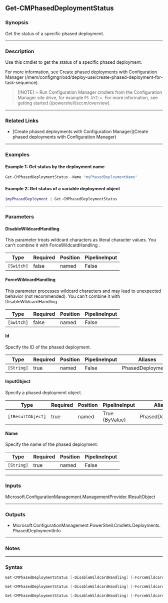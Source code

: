 Get-CMPhasedDeploymentStatus
----------------------------




### Synopsis
Get the status of a specific phased deployment.



---


### Description

Use this cmdlet to get the status of a specific phased deployment.



For more information, see Create phased deployments with Configuration Manager (/mem/configmgr/osd/deploy-use/create-phased-deployment-for-task-sequence).



> [!NOTE] > Run Configuration Manager cmdlets from the Configuration Manager site drive, for example `PS XYZ:>`. For more information, see getting started (/powershell/sccm/overview).



---


### Related Links
* [Create phased deployments with Configuration Manager](Create phased deployments with Configuration Manager)





---


### Examples
#### Example 1: Get status by the deployment name
```PowerShell
Get-CMPhasedDeploymentStatus -Name "myPhasedDeploymentName"
```

#### Example 2: Get status of a variable deployment object
```PowerShell
$myPhasedDeployment | Get-CMPhasedDeploymentStatus
```



---


### Parameters
#### **DisableWildcardHandling**

This parameter treats wildcard characters as literal character values. You can't combine it with ForceWildcardHandling .






|Type      |Required|Position|PipelineInput|
|----------|--------|--------|-------------|
|`[Switch]`|false   |named   |False        |



#### **ForceWildcardHandling**

This parameter processes wildcard characters and may lead to unexpected behavior (not recommended). You can't combine it with DisableWildcardHandling .






|Type      |Required|Position|PipelineInput|
|----------|--------|--------|-------------|
|`[Switch]`|false   |named   |False        |



#### **Id**

Specify the ID of the phased deployment.






|Type      |Required|Position|PipelineInput|Aliases           |
|----------|--------|--------|-------------|------------------|
|`[String]`|true    |named   |False        |PhasedDeploymentId|



#### **InputObject**

Specify a phased deployment object.






|Type             |Required|Position|PipelineInput |Aliases         |
|-----------------|--------|--------|--------------|----------------|
|`[IResultObject]`|true    |named   |True (ByValue)|PhasedDeployment|



#### **Name**

Specify the name of the phased deployment.






|Type      |Required|Position|PipelineInput|
|----------|--------|--------|-------------|
|`[String]`|true    |named   |False        |





---


### Inputs
Microsoft.ConfigurationManagement.ManagementProvider.IResultObject





---


### Outputs
* Microsoft.ConfigurationManagement.PowerShell.Cmdlets.Deployments.PhasedDeploymentInfo






---


### Notes




---


### Syntax
```PowerShell
Get-CMPhasedDeploymentStatus [-DisableWildcardHandling] [-ForceWildcardHandling] -Id <String> [<CommonParameters>]
```
```PowerShell
Get-CMPhasedDeploymentStatus [-DisableWildcardHandling] [-ForceWildcardHandling] -InputObject <IResultObject> [<CommonParameters>]
```
```PowerShell
Get-CMPhasedDeploymentStatus [-DisableWildcardHandling] [-ForceWildcardHandling] -Name <String> [<CommonParameters>]
```
